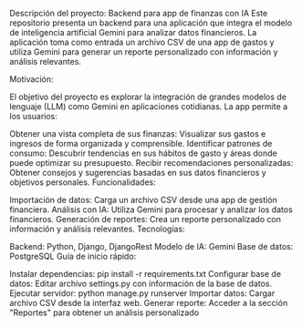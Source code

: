 Descripción del proyecto: Backend para app de finanzas con IA
Este repositorio presenta un backend para una aplicación que integra el modelo de inteligencia artificial Gemini para analizar datos financieros. La aplicación toma como entrada un archivo CSV de una app de gastos y utiliza Gemini para generar un reporte personalizado con información y análisis relevantes.

Motivación:

El objetivo del proyecto es explorar la integración de grandes modelos de lenguaje (LLM) como Gemini en aplicaciones cotidianas. La app permite a los usuarios:

Obtener una vista completa de sus finanzas: Visualizar sus gastos e ingresos de forma organizada y comprensible.
Identificar patrones de consumo: Descubrir tendencias en sus hábitos de gasto y áreas donde puede optimizar su presupuesto.
Recibir recomendaciones personalizadas: Obtener consejos y sugerencias basadas en sus datos financieros y objetivos personales.
Funcionalidades:

Importación de datos: Carga un archivo CSV desde una app de gestión financiera.
Análisis con IA: Utiliza Gemini para procesar y analizar los datos financieros.
Generación de reportes: Crea un reporte personalizado con información y análisis relevantes.
Tecnologías:

Backend: Python, Django, DjangoRest
Modelo de IA: Gemini
Base de datos: PostgreSQL
Guía de inicio rápido:

Instalar dependencias: pip install -r requirements.txt
Configurar base de datos: Editar archivo settings.py con información de la base de datos.
Ejecutar servidor: python manage.py runserver
Importar datos: Cargar archivo CSV desde la interfaz web.
Generar reporte: Acceder a la sección "Reportes" para obtener un análisis personalizado